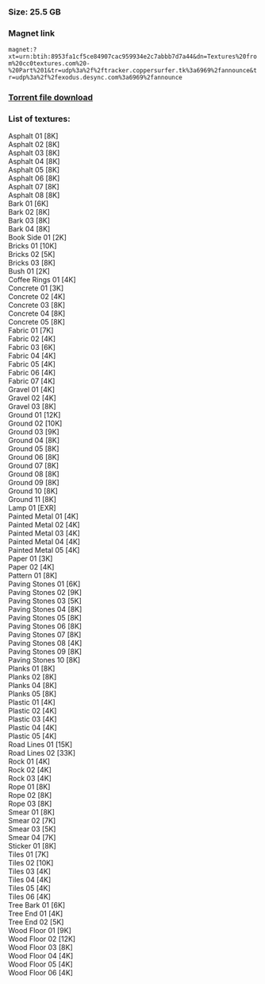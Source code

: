 ### Size: 25.5 GB
  
### Magnet link
`magnet:?xt=urn:btih:8953fa1cf5ce84907cac959934e2c7abbb7d7a44&dn=Textures%20from%20cc0textures.com%20-%20Part%201&tr=udp%3a%2f%2ftracker.coppersurfer.tk%3a6969%2fannounce&tr=udp%3a%2f%2fexodus.desync.com%3a6969%2fannounce`  
  
### [Torrent file download](https://github.com/Kimbatt/cc0-textures/raw/master/cc0textures.com/Part%201/Textures%20from%20cc0textures.com%20-%20Part%201.torrent)  
  
### List of textures:

Asphalt 01 [8K]  
Asphalt 02 [8K]  
Asphalt 03 [8K]  
Asphalt 04 [8K]  
Asphalt 05 [8K]  
Asphalt 06 [8K]  
Asphalt 07 [8K]  
Asphalt 08 [8K]  
Bark 01 [6K]  
Bark 02 [8K]  
Bark 03 [8K]  
Bark 04 [8K]  
Book Side 01 [2K]  
Bricks 01 [10K]  
Bricks 02 [5K]  
Bricks 03 [8K]  
Bush 01 [2K]  
Coffee  Rings 01 [4K]  
Concrete 01 [3K]  
Concrete 02 [4K]  
Concrete 03 [8K]  
Concrete 04 [8K]  
Concrete 05 [8K]  
Fabric 01 [7K]  
Fabric 02 [4K]  
Fabric 03 [6K]  
Fabric 04 [4K]  
Fabric 05 [4K]  
Fabric 06 [4K]  
Fabric 07 [4K]  
Gravel 01 [4K]  
Gravel 02 [4K]  
Gravel 03 [8K]  
Ground 01 [12K]  
Ground 02 [10K]  
Ground 03 [9K]  
Ground 04 [8K]  
Ground 05 [8K]  
Ground 06 [8K]  
Ground 07 [8K]  
Ground 08 [8K]  
Ground 09 [8K]  
Ground 10 [8K]  
Ground 11 [8K]  
Lamp 01 [EXR]  
Painted Metal 01 [4K]  
Painted Metal 02 [4K]  
Painted Metal 03 [4K]  
Painted Metal 04 [4K]  
Painted Metal 05 [4K]  
Paper 01 [3K]  
Paper 02 [4K]  
Pattern 01 [8K]  
Paving Stones 01 [6K]  
Paving Stones 02 [9K]  
Paving Stones 03 [5K]  
Paving Stones 04 [8K]  
Paving Stones 05 [8K]  
Paving Stones 06 [8K]  
Paving Stones 07 [8K]  
Paving Stones 08 [4K]  
Paving Stones 09 [8K]  
Paving Stones 10 [8K]  
Planks 01 [8K]  
Planks 02 [8K]  
Planks 04 [8K]  
Planks 05 [8K]  
Plastic 01 [4K]  
Plastic 02 [4K]  
Plastic 03 [4K]  
Plastic 04 [4K]  
Plastic 05 [4K]  
Road Lines 01 [15K]  
Road Lines 02 [33K]  
Rock 01 [4K]  
Rock 02 [4K]  
Rock 03 [4K]  
Rope 01 [8K]  
Rope 02 [8K]  
Rope 03 [8K]  
Smear 01 [8K]  
Smear 02 [7K]  
Smear 03 [5K]  
Smear 04 [7K]  
Sticker 01 [8K]  
Tiles 01 [7K]  
Tiles 02 [10K]  
Tiles 03 [4K]  
Tiles 04 [4K]  
Tiles 05 [4K]  
Tiles 06 [4K]  
Tree Bark 01 [6K]  
Tree End 01 [4K]  
Tree End 02 [5K]  
Wood Floor 01 [9K]  
Wood Floor 02 [12K]  
Wood Floor 03 [8K]  
Wood Floor 04 [4K]  
Wood Floor 05 [4K]  
Wood Floor 06 [4K]
